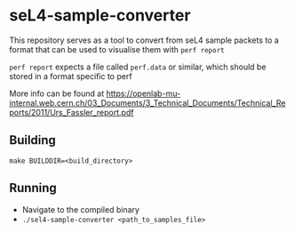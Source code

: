 # seL4-sample-converter

This repository serves as a tool to convert from seL4 sample packets to a format that can
be used to visualise them with ``perf report``

``perf report`` expects a file called ``perf.data`` or similar,
which should be stored in a format specific to perf

More info can be found at https://openlab-mu-internal.web.cern.ch/03_Documents/3_Technical_Documents/Technical_Reports/2011/Urs_Fassler_report.pdf

## Building
``make BUILDDIR=<build_directory>``

## Running
- Navigate to the compiled binary
- ``./sel4-sample-converter <path_to_samples_file>``
